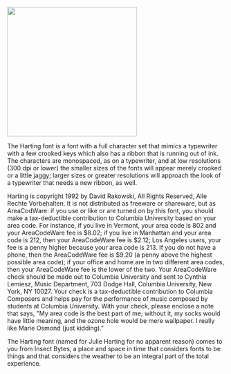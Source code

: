 
<p style="margin-right:7em;"><img src="Capture.png" width="300"></p>

The Harting font is a font with a full character set that mimics a typewriter with a few crooked keys which also has a ribbon that is running out of ink. The characters are monospaced, as on a typewriter, and at low resolutions (300 dpi or lower) the smaller sizes of the fonts will appear merely crooked or a little jaggy; larger sizes or greater resolutions will approach the look of a typewriter that needs a new ribbon, as well.

Harting is copyright 1992 by David Rakowski, All Rights Reserved, Alle Rechte Vorbehalten. It is not distributed as freeware or shareware, but as AreaCodWare: if you use or like or are turned on by this font, you should make a tax-deductible contribution to Columbia University based on your area code. For instance, if you live in Vermont, your area code is 802 and your AreaCodeWare fee is $8.02; if you live in Manhattan and your area code is 212, then your AreaCodeWare fee is $2.12; Los Angeles users, your fee is a penny higher because your area code is 213. If you do not have a phone, then the AreaCodeWare fee is $9.20 (a penny above the highest possible area code); if your office and home are in two different area codes, then your AreaCodeWare fee is the lower of the two. Your AreaCodeWare check should be made out to Columbia University and sent to Cynthia Lemiesz, Music Department, 703 Dodge Hall, Columbia University, New York, NY 10027. Your check is a tax-deductible contribution to Columbia Composers and helps pay for the performance of music composed by students at Columbia University. With your check, please enclose a note that says, "My area code is the best part of me; without it, my socks would have little meaning, and the ozone hole would be mere wallpaper. I really like Marie Osmond (just kidding)."

The Harting font (named for Julie Harting for no apparent reason) comes to you from Insect Bytes, a place and space in time that considers fonts to be things and that considers the weather to be an integral part of the total experience.


